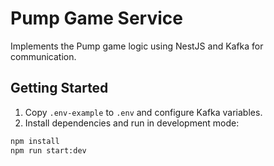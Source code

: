 # Pump Game Service

Implements the Pump game logic using NestJS and Kafka for communication.

## Getting Started

1. Copy `.env-example` to `.env` and configure Kafka variables.
2. Install dependencies and run in development mode:

```bash
npm install
npm run start:dev
```

